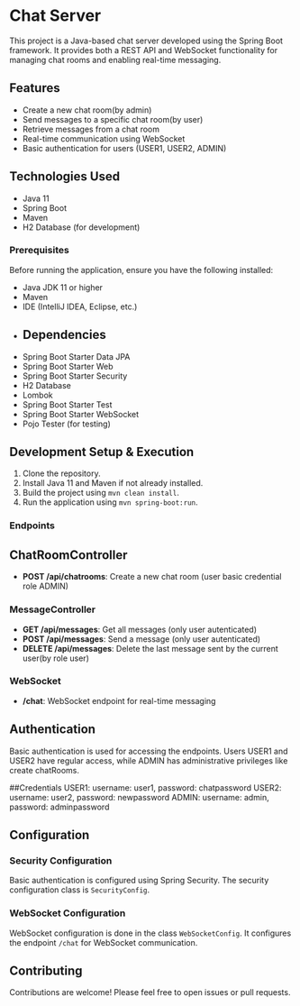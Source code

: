 # Chat Server

This project is a Java-based chat server developed using the Spring Boot framework. It provides both a REST API and WebSocket functionality for managing chat rooms and enabling real-time messaging.

## Features

- Create a new chat room(by admin)
- Send messages to a specific chat room(by user)
- Retrieve messages from a chat room
- Real-time communication using WebSocket
-  Basic authentication for users (USER1, USER2, ADMIN)

## Technologies Used

- Java 11
- Spring Boot
- Maven
- H2 Database (for development)

### Prerequisites

Before running the application, ensure you have the following installed:

- Java JDK 11 or higher
- Maven
- IDE (IntelliJ IDEA, Eclipse, etc.)
- 
  ## Dependencies
- Spring Boot Starter Data JPA
- Spring Boot Starter Web
- Spring Boot Starter Security
- H2 Database
- Lombok
- Spring Boot Starter Test
- Spring Boot Starter WebSocket
- Pojo Tester (for testing)

## Development Setup & Execution

1. Clone the repository.
2. Install Java 11 and Maven if not already installed.
3. Build the project using `mvn clean install`.
4. Run the application using `mvn spring-boot:run`.


### Endpoints
## ChatRoomController

- **POST /api/chatrooms**: Create a new chat room (user basic credential role ADMIN)

### MessageController

- **GET /api/messages**: Get all messages (only user autenticated)
- **POST /api/messages**: Send a message (only user autenticated)
- **DELETE /api/messages**: Delete the last message sent by the current user(by role user)

### WebSocket

- **/chat**: WebSocket endpoint for real-time messaging

## Authentication

Basic authentication is used for accessing the endpoints. Users USER1 and USER2 have regular access, while ADMIN has administrative privileges like create chatRooms.

##Credentials
USER1: username: user1, password: chatpassword
USER2: username: user2, password: newpassword
ADMIN: username: admin, password: adminpassword



## Configuration

### Security Configuration

Basic authentication is configured using Spring Security. The security configuration class is `SecurityConfig`.

### WebSocket Configuration

WebSocket configuration is done in the class `WebSocketConfig`. It configures the endpoint `/chat` for WebSocket communication.

## Contributing

Contributions are welcome! Please feel free to open issues or pull requests.

